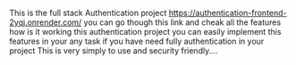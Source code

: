 This is the full stack Authentication project
https://authentication-frontend-2yqj.onrender.com/
you can go though this link and cheak all the features how is it working this authentication project 
you can easily implement this features in your any task if you have need fully authentication in your project 
This is very simply to use and security friendly....
